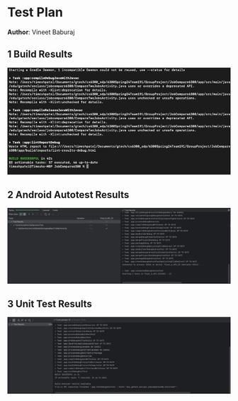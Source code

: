 
# Test Plan

**Author**: Vineet Baburaj

## 1 Build Results

![gradle build](../Docs/images/Test_result_1.png)

## 2 Android Autotest Results

![android test](../Docs/images/Test_result_2.png)

## 3 Unit Test Results

![unit test](../Docs/images/Test_result_3.png)

